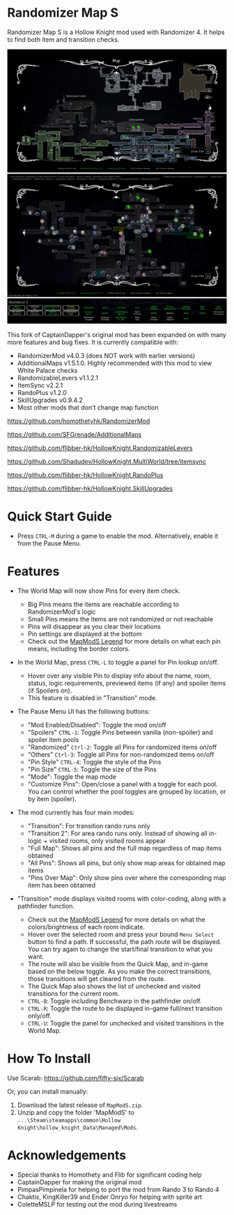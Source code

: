 # Randomizer Map S
Randomizer Map S is a Hollow Knight mod used with Randomizer 4. It helps to find both item and transition checks.

![Example Screenshot](./worldmap.jpg)
![Example Screenshot](./transition.jpg)
![Example Screenshot](./pause.jpg)

This fork of CaptainDapper's original mod has been expanded on with many more features and bug fixes. It is currently compatible with:
- RandomizerMod v4.0.3 (does NOT work with earlier versions)
- AdditionalMaps v1.5.1.0. Highly recommended with this mod to view White Palace checks
- RandomizableLevers v1.1.2.1
- ItemSync v2.2.1
- RandoPlus v1.2.0
- SkillUpgrades v0.9.4.2
- Most other mods that don't change map function

https://github.com/homothetyhk/RandomizerMod

https://github.com/SFGrenade/AdditionalMaps

https://github.com/flibber-hk/HollowKnight.RandomizableLevers

https://github.com/Shadudev/HollowKnight.MultiWorld/tree/itemsync

https://github.com/flibber-hk/HollowKnight.RandoPlus

https://github.com/flibber-hk/HollowKnight.SkillUpgrades

# Quick Start Guide
- Press `CTRL-M` during a game to enable the mod. Alternatively, enable it from the Pause Menu.

# Features
- The World Map will now show Pins for every item check.
    - Big Pins means the items are reachable according to RandomizerMod's logic
    - Small Pins means the items are not randomized or not reachable
    - Pins will disappear as you clear their locations
    - Pin settings are displayed at the bottom
    - Check out the [MapModS Legend](./MAPLEGEND.md) for more details on what each pin means, including the border colors.

- In the World Map, press ``CTRL-L`` to toggle a panel for Pin lookup on/off.
    - Hover over any visible Pin to display info about the name, room, status, logic requirements, previewed items (if any) and spoiler items (if Spoilers on).
    - This feature is disabled in "Transition" mode.

- The Pause Menu UI has the following buttons:
    - "Mod Enabled/Disabled": Toggle the mod on/off
    - "Spoilers" `CTRL-1`: Toggle Pins between vanilla (non-spoiler) and spoiler item pools
    - "Randomized" `Ctrl-2`: Toggle all Pins for randomized items on/off
    - "Others" `Ctrl-3`: Toggle all Pins for non-randomized items on/off
    - "Pin Style" `CTRL-4`: Toggle the style of the Pins
    - "Pin Size" `CTRL-5`: Toggle the size of the Pins
    - "Mode": Toggle the map mode
    - "Customize Pins": Open/close a panel with a toggle for each pool. You can control whether the pool toggles are grouped by location, or by item (spoiler).

- The mod currently has four main modes:
   - "Transition": For transition rando runs only
   - "Transition 2": For area rando runs only. Instead of showing all in-logic + visited rooms, only visited rooms appear
   - "Full Map": Shows all pins and the full map regardless of map items obtained
   - "All Pins": Shows all pins, but only show map areas for obtained map items
   - "Pins Over Map": Only show pins over where the corresponding map item has been obtained

- "Transition" mode displays visited rooms with color-coding, along with a pathfinder function.
    - Check out the [MapModS Legend](./MAPLEGEND.md) for more details on what the colors/brightness of each room indicate.
    - Hover over the selected room and press your bound `Menu Select` button to find a path. If successful, the path route will be displayed. You can try again to change the start/final transition to what you want.
    - The route will also be visible from the Quick Map, and in-game based on the below toggle. As you make the correct transitions, those transitions will get cleared from the route.
    - The Quick Map also shows the list of unchecked and visited transitions for the current room.
    - `CTRL-B`: Toggle including Benchwarp in the pathfinder on/off.
    - `CTRL-R`: Toggle the route to be displayed in-game full/next transition only/off.
    - `CTRL-U`: Toggle the panel for unchecked and visited transitions in the World Map. 

# How To Install
Use Scarab: https://github.com/fifty-six/Scarab

Or, you can install manually:
1. Download the latest release of `MapModS.zip`.
2. Unzip and copy the folder 'MapModS' to `...\Steam\steamapps\common\Hollow Knight\hollow_knight_Data\Managed\Mods`.

# Acknowledgements
- Special thanks to Homothety and Flib for significant coding help
- CaptainDapper for making the original mod
- PimpasPimpinela for helping to port the mod from Rando 3 to Rando 4
- Chaktis, KingKiller39 and Ender Onryo for helping with sprite art
- ColetteMSLP for testing out the mod during livestreams
